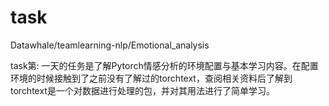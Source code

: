 # task
Datawhale/teamlearning-nlp/Emotional_analysis

task第: 一天的任务是了解Pytorch情感分析的环境配置与基本学习内容。在配置环境的时候接触到了之前没有了解过的torchtext，查阅相关资料后了解到torchtext是一个对数据进行处理的包，并对其用法进行了简单学习。

